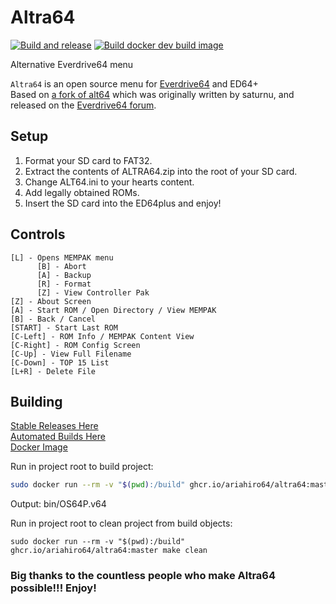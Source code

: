 # Altra64
[![Build and release](https://github.com/ariahiro64/altra64/actions/workflows/build-release.yml/badge.svg)](https://github.com/ariahiro64/altra64/actions/workflows/build-release.yml)
[![Build docker dev build image](https://github.com/ariahiro64/altra64/actions/workflows/docker-image.yml/badge.svg)](https://github.com/ariahiro64/altra64/actions/workflows/docker-image.yml)

Alternative Everdrive64 menu

`Altra64` is an open source menu for [Everdrive64](http://krikzz.com/) and ED64+<br>
Based on [a fork of alt64](https://github.com/parasyte/alt64) which was originally written by saturnu, and released on the [Everdrive64 forum](http://krikzz.com/forum/index.php?topic=816.0).

## Setup
1. Format your SD card to FAT32.
2. Extract the contents of ALTRA64.zip into the root of your SD card.
3. Change ALT64.ini to your hearts content.
4. Add legally obtained ROMs.
5. Insert the SD card into the ED64plus and enjoy!

## Controls
```
[L] - Opens MEMPAK menu
      [B] - Abort
      [A] - Backup
      [R] - Format
      [Z] - View Controller Pak
[Z] - About Screen
[A] - Start ROM / Open Directory / View MEMPAK
[B] - Back / Cancel
[START] - Start Last ROM
[C-Left] - ROM Info / MEMPAK Content View
[C-Right] - ROM Config Screen
[C-Up] - View Full Filename
[C-Down] - TOP 15 List
[L+R] - Delete File
```

## Building
[Stable Releases Here](https://github.com/Suprapote/Altra64)<br>
[Automated Builds Here](https://github.com/ariahiro64/altra64/actions)<br>
[Docker Image](https://github.com/ariahiro64/altra64/pkgs/container/altra64)


 Run in project root to build project:
```sh
sudo docker run --rm -v "$(pwd):/build" ghcr.io/ariahiro64/altra64:master make
```
 Output: bin/OS64P.v64


 Run in project root to clean project from build objects:
```
sudo docker run --rm -v "$(pwd):/build" ghcr.io/ariahiro64/altra64:master make clean
```

### Big thanks to the countless people who make Altra64 possible!!! Enjoy!
